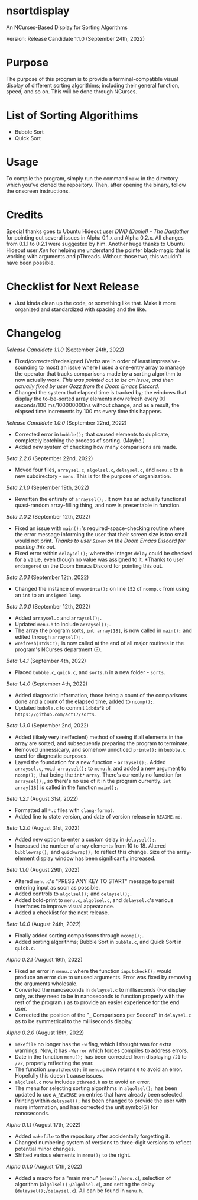 # nsortdisplay
An NCurses-Based Display for Sorting Algorithms

Version: Release Candidate 1.1.0 (September 24th, 2022)

# Purpose
  The purpose of this program is to provide a terminal-compatible visual display of different sorting algorithims; including their general function, speed, and so on. This will be done through NCurses.

# List of Sorting Algorithims
  - Bubble Sort
  - Quick Sort
  
# Usage
  To compile the program, simply run the command ``make`` in the directory which you've cloned the repository.
  Then, after opening the binary, follow the onscreen instructions.

# Credits
  Special thanks goes to Ubuntu Hideout user *DWD (Daniel) - The Danfather* for pointing out several issues in Alpha 0.1.x and Alpha 0.2.x. All changes from 0.1.1 to 0.2.1 were suggested by him. Another huge thanks to Ubuntu Hideout user *Xen* for helping me understand the pointer black-magic that is working with arguments and pThreads. Without those two, this wouldn't have been possible.

# Checklist for Next Release
  - Just kinda clean up the code, or something like that. Make it more organized and standardized with spacing and the like.

# Changelog
  *Release Candidate 1.1.0* (September 24th, 2022)
  - Fixed/corrected/redesigned (Verbs are in order of least impressive-sounding to most) an issue where I used a one-entry array to manage the operator that tracks comparisons made by a sorting algorithm to now actually work. *This was pointed out to be an issue, and then actually fixed by user Gozz from the Doom Emacs Discord.*
  - Changed the system that elapsed time is tracked by; the windows that display the to-be-sorted array elements now refresh every 0.1 seconds/100 ms/100000000ns without change, and as a result, the elapsed time increments by 100 ms every time this happens.

  *Release Candidate 1.0.0* (September 22nd, 2022)
  - Corrected error in ``bubble();`` that caused elements to duplicate, completely botching the process of sorting. (Maybe.)
  - Added new system of checking how many comparisons are made.

  *Beta 2.2.0* (September 22nd, 2022)
  - Moved four files, ``arraysel.c``, ``algolsel.c``, ``delaysel.c``, and ``menu.c`` to a new subdirectory - ``menu``. This is for the purpose of organization.
  
  *Beta 2.1.0* (September 19th, 2022)
  - Rewritten the entirety of ``arraysel();``. It now has an actually functional quasi-random array-filling thing, and now is presentable in function.
  
  *Beta 2.0.2* (September 12th, 2022)
  - Fixed an issue with ``main();``'s required-space-checking routine where the error message informing the user that their screen size is too small would not print. *Thanks to user ``Simon`` on the Doom Emacs Discord for pointing this out.*
  - Fixed error within ``delaysel();`` where the integer ``delay`` could be checked for a value, even though no value was assigned to it. *Thanks to user ``endangered`` on the Doom Emacs Discord for pointing this out.

  *Beta 2.0.1* (September 12th, 2022)
  - Changed the instance of ``mvwprintw();`` on line ``152`` of ``ncomp.c`` from using an ``int`` to an ``unsigned long``.
  
  *Beta 2.0.0* (September 12th, 2022)
  - Added ``arraysel.c`` and ``arraysel();``.
  - Updated ``menu.h`` to include ``arraysel();``.
  - The array the program sorts, ``int array[18]``, is now called in ``main();`` and edited through ``arraysel();``.
  - ``wrefresh(stdscr);`` is now called at the end of all major routines in the program's NCurses department (?).
  
  *Beta 1.4.1* (September 4th, 2022)
  - Placed ``bubble.c``, ``quick.c``, and ``sorts.h`` in a new folder - ``sorts``.
  
  *Beta 1.4.0* (September 4th, 2022)
  - Added diagnostic information, those being a count of the comparisons done and a count of the elapsed time, added to ``ncomp();``.
  - Updated ``bubble.c`` to commit ``1dbdaf8`` of ``https://github.com/act17/sorts``.
  
  *Beta 1.3.0* (September 2nd, 2022)
  - Added (likely very ineffecient) method of seeing if all elements in the array are sorted, and subsequently preparing the program to terminate.
  - Removed unnessicary, and somehow unnoticed ``printw();`` in ``bubble.c`` used for diagnostic purposes.
  - Layed the foundation for a new function - ``arraysel();``. Added ``arraysel.c``, ``void arraysel();`` to ``menu.h``, and added a new argument to ``ncomp();``, that being the ``int*`` ``array``. There's currently no function for ``arraysel();``, so there's no use of it in the program currently. ``int array[18]`` is called in the function ``main();``.
  
  *Beta 1.2.1* (August 31st, 2022)
  - Formatted all ``*.c`` files with ``clang-format``.
  - Added line to state version, and date of version release in ``README.md``.
  
  *Beta 1.2.0* (August 31st, 2022)
  - Added new option to enter a custom delay in ``delaysel();``.
  - Increased the number of array elements from 10 to 18. Altered ``bubblewrap();`` and ``quickwrap();`` to reflect this change. Size of the array-element display window has been significantly increased.
  
  *Beta 1.1.0* (August 29th, 2022)
  - Altered ``menu.c``'s "PRESS ANY KEY TO START" message to permit entering input as soon as possible.
  - Added controls to ``algolsel();`` and ``delaysel();``.
  - Added bold-print to ``menu.c``, ``algolsel.c``, and ``delaysel.c``'s various interfaces to improve visual appearance.
  - Added a checklist for the next release.
  
  *Beta 1.0.0* (August 24th, 2022)
  - Finally added sorting comparisons through ``ncomp();``.
  - Added sorting algorithms; Bubble Sort in ``bubble.c``, and Quick Sort in ``quick.c``.
  
  *Alpha 0.2.1* (August 19th, 2022)
  - Fixed an error in ``menu.c`` where the function ``inputcheck();`` would produce an error due to unused arguments. Error was fixed by removing the arguments wholesale.
  - Converted the nanoseconds in ``delaysel.c`` to milliseconds (For display only, as they need to be in nanoseconds to function properly with the rest of the program.) as to provide an easier experience for the end user.
  - Corrected the position of the "_ Comparisons per Second" in ``delaysel.c`` as to be symmetrical to the milliseconds display.
  
  *Alpha 0.2.0* (August 18th, 2022)
  - ``makefile`` no longer has the ``-w`` flag, which I thought was for extra warnings. Now, it has ``-Werror`` which forces compiles to address errors.
  - Date in the function ``menu();`` has been corrected from displaying ``/21`` to ``/22``, properly reflecting the year.
  - The function ``inputcheck();`` in ``menu.c`` now returns ``0`` to avoid an error. Hopefully this doesn't cause issues.
  - ``algolsel.c`` now includes ``pthread.h`` as to avoid an error.
  - The menu for selecting sorting algorithms in ``algolsel();`` has been updated to use ``A_REVERSE`` on entries that have already been selected.
  - Printing within ``delaysel();`` has been changed to provide the user with more information, and has corrected the unit symbol(?) for nanoseconds.

  *Alpha 0.1.1* (August 17th, 2022)
  - Added ``makefile`` to the repository after accidentally forgetting it.
  - Changed numbering system of versions to three-digit versions to reflect potential minor changes.
  - Shifted various elements in ``menu();`` to the right.
  
  *Alpha 0.1.0* (August 17th, 2022)
  - Added a macro for a "main menu" (``menu();``/``menu.c``), selection of algorithm (``algolsel();``/``algolsel.c``), and setting the delay (``delaysel();``/``delaysel.c``). All can be found in ``menu.h``.
